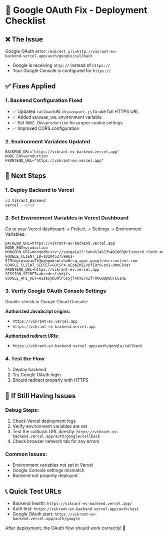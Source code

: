 # 🚀 Google OAuth Fix - Deployment Checklist

## ❌ The Issue
Google OAuth error: `redirect_uri=http://vikrant-ev-backend.vercel.app/auth/google/callback`
- Google is receiving `http://` instead of `https://`
- Your Google Console is configured for `https://`

## ✅ Fixes Applied

### 1. **Backend Configuration Fixed**
- ✅ Updated `callbackURL` in `passport.js` to use full HTTPS URL
- ✅ Added `BACKEND_URL` environment variable
- ✅ Set `NODE_ENV=production` for proper cookie settings
- ✅ Improved CORS configuration

### 2. **Environment Variables Updated**
```env
BACKEND_URL="https://vikrant-ev-backend.vercel.app"
NODE_ENV=production
FRONTEND_URL="https://vikrant-ev.vercel.app"
```

## 🔄 Next Steps

### 1. **Deploy Backend to Vercel**
```bash
cd Vikrant_Backend
vercel --prod
```

### 2. **Set Environment Variables in Vercel Dashboard**
Go to your Vercel dashboard → Project → Settings → Environment Variables:

```
BACKEND_URL=https://vikrant-ev-backend.vercel.app
NODE_ENV=production
MONGODB_URI=mongodb+srv://sougata21:Saha%24%23%402003@cluster0.r9oib.mongodb.net/
GOOGLE_CLIENT_ID=1010452759962-579ldprpvqvau7k3pqbpmdsmtabv6rsg.apps.googleusercontent.com
GOOGLE_CLIENT_SECRET=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
FRONTEND_URL=https://vikrant-ev.vercel.app
SESSION_SECRET=abcederfskdjfs
GOOGLE_API_KEY=AIzaSyDDOlP5zSjlnkxEFxZf7RHGQQp8GTLG1HE
```

### 3. **Verify Google OAuth Console Settings**
Double-check in Google Cloud Console:

**Authorized JavaScript origins:**
- `https://vikrant-ev.vercel.app`
- `https://vikrant-ev-backend.vercel.app`

**Authorized redirect URIs:**
- `https://vikrant-ev-backend.vercel.app/auth/google/callback`

### 4. **Test the Flow**
1. Deploy backend
2. Try Google OAuth login
3. Should redirect properly with HTTPS

## 🐛 If Still Having Issues

### Debug Steps:
1. Check Vercel deployment logs
2. Verify environment variables are set
3. Test the callback URL directly: `https://vikrant-ev-backend.vercel.app/auth/google/callback`
4. Check browser network tab for any errors

### Common Issues:
- Environment variables not set in Vercel
- Google Console settings mismatch
- Backend not properly deployed

## 📞 Quick Test URLs
- Backend health: `https://vikrant-ev-backend.vercel.app/`
- Auth test: `https://vikrant-ev-backend.vercel.app/auth/test`
- Google OAuth start: `https://vikrant-ev-backend.vercel.app/auth/google`

After deployment, the OAuth flow should work correctly! 🎉
